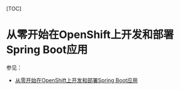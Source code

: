 [TOC]

# 从零开始在OpenShift上开发和部署Spring Boot应用

参见：
* [从零开始在OpenShift上开发和部署Spring Boot应用](https://cookcode.blog.csdn.net/article/details/110259521)


























